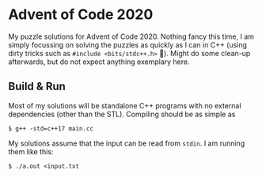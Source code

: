 # Advent of Code 2020
My puzzle solutions for Advent of Code 2020. Nothing fancy this time, I am simply focussing on solving the puzzles as quickly as I can in C++ (using dirty tricks such as `#include <bits/stdc++.h>` 😬). Might do some clean-up afterwards, but do not expect anything exemplary here.

## Build & Run
Most of my solutions will be standalone C++ programs with no external dependencies (other than the STL). Compiling should be as simple as
```
$ g++ -std=c++17 main.cc
```

My solutions assume that the input can be read from `stdin`. I am running them like this:
```
$ ./a.out <input.txt
```

